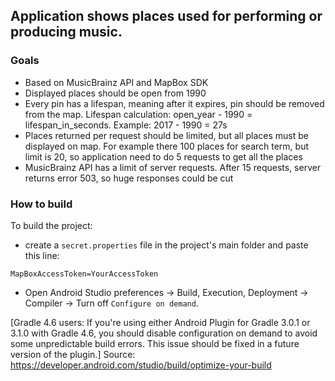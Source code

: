 ## **Application shows places used for performing or producing music.**
### Goals
- Based on MusicBrainz API and MapBox SDK
- Displayed places should be open from 1990
- Every pin has a lifespan, meaning after it expires, pin should be removed from the map. 
Lifespan calculation: open_year - 1990 = lifespan_in_seconds. Example: 2017 - 1990 = 27s
- Places returned per request should be limited, but all places must be displayed on map.
 For example there 100 places for search term, but limit is 20, so application need to do 5 requests 
 to get all the places
- MusicBrainz API has a limit of server requests. After 15 requests, server returns error 503, 
so huge responses could be cut

### How to build

To build the project:
- create a `secret.properties` file in the project's main folder and paste this line:

`MapBoxAccessToken=YourAccessToken`

- Open Android Studio preferences -> Build, Execution, Deployment -> Compiler -> Turn off `Configure on demand`. 

[Gradle 4.6 users: If you're using either Android Plugin for Gradle 3.0.1 or 3.1.0 with Gradle 4.6, you should disable configuration on demand to avoid some unpredictable build errors. This issue should be fixed in a future version of the plugin.] Source: https://developer.android.com/studio/build/optimize-your-build
